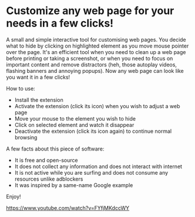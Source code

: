 # Customize any web page for your needs in a few clicks!

A small and simple interactive tool for customising web pages. You decide what to hide by clicking on highlighted element as you move mouse pointer over the page. It's an efficient tool when you need to clean up a web page before printing or taking a screenshot, or when you need to focus on important content and remove distractors (heh, those autoplay videos, flashing banners and annoying popups). Now any web page can look like you want it in a few clicks! 

How to use:
- Install the extension
- Activate the extension (click its icon) when you wish to adjust a web page
- Move your mouse to the element you wish to hide
- Click on selected element and watch it disappear
- Deactivate the extension (click its icon again) to continue normal browsing

A few facts about this piece of software:
- It is free and open-source
- It does not collect any information and does not interact with internet
- It is not active while you are surfing and does not consume any resources unlike adblockers
- It was inspired by a same-name Google example

Enjoy!

https://www.youtube.com/watch?v=FYfjMKdccWY
